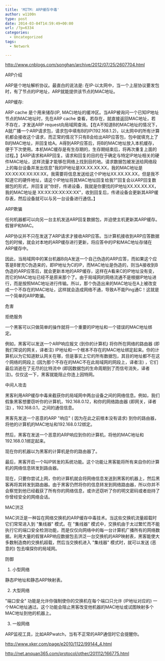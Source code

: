 ```yaml
---
title: 'MITM: ARP缓存中毒'
author: w1100n
type: post
date: 2014-03-04T14:59:49+00:00
url: /?p=6334
categories:
  - Uncategorized
tags:
  - Network

---
```

<http://www.cnblogs.com/songhan/archive/2012/07/25/2607704.html>

ARP介绍

ARP是个地址解析协议。最直白的说法是: 在IP-以太网中，当一个上层协议要发包时，有了节点的IP地址，ARP就能提供该节点的MAC地址。

ARP缓存: 

ARP cache 是个用来储存(IP, MAC)地址的缓冲区。当ARP被询问一个已知IP地址节点的MAC地址时，先在ARP cache 查看，若存在，就直接返回MAC地址，若不存在，才发送ARP request向局域网查询。【在A不知道B的MAC地址的情况下，A就广播一个ARP请求包，请求包中填有B的IP(192.168.1.2)，以太网中的所有计算机都会接收这个请求，而正常的情况下只有B会给出ARP应答包，包中就填充上了B的MAC地址，并回复给A。A得到ARP应答后，将B的MAC地址放入本机缓存，便于下次使用。本机MAC缓存是有生存期的，生存期结束后，将再次重复上面的过程。】【ARP请求和ARP回复。请求和回复的目的在于确定与特定IP地址相关的硬件MAC地址，这样流量才能够在网络上找到目的地。请求数据包被发送给网络段上的每台设备并发出信息"我的IP地址是XX.XX.XX.XX，我的MAC地址是 XX:XX:XX:XX:XX:XX，我需要将信息发送给这个IP地址XX.XX.XX.XX，但是我不知道它的硬件地址，请这个IP地址将其MAC地址回复给我?"回复会以ARP回复数据包的形式，并回复说"你好，传递设备，我就是你要找的IP地址XX.XX.XX.XX，我的MAC地址是 XX:XX:XX:XX:XX:XX"，收到回复后，传递设备会更新其ARP缓存表，然后设备就可以与另一台设备进行通信。】

ARP欺骗

任何机器都可以向另一台主机发送ARP回复数据包，并迫使主机更新其ARP缓存。假冒IP和MAC。

ARP协议并不只在发送了ARP请求才接收ARP应答。当计算机接收到ARP应答数据包的时候，就会对本地的ARP缓存进行更新，将应答中的IP和MAC地址存储在ARP缓存中。

因此，当局域网中的某台机器B向A发送一个自己伪造的ARP应答，而如果这个应答是B冒充C伪造来的，即IP地址为C的IP，而MAC地址是伪造的，则当A接收到B伪造的ARP应答后，就会更新本地的ARP缓存，这样在A看来C的IP地址没有变，而它的MAC地址已经不是原来那个了。由于局域网的网络流通不是根据IP地址进行，而是按照MAC地址进行传输。所以，那个伪造出来的MAC地址在A上被改变成一个不存在的MAC地址，这样就会造成网络不通，导致A不能Ping通C！这就是一个简单的ARP欺骗。

危害

拒绝服务

一个黑客可以只做简单的操作就将一个重要的IP地址和一个错误的MAC地址绑定。

例如，黑客可以发送一个ARP响应报文 (到你的计算机) 将你所在网络的路由器 (即我们常说的网关，译者注) IP地址和一个根本不存在的MAC地址绑定起来。你的计算机以为它知道默认网关在哪，但是事实上它的所有数据包，其目的地址都不在这个网络的网段上 (因为那个不存在的MAC不在此局域网的网段上，译者注) ，它们最后消逝在了无尽的比特流中 (即因数据包的生命周期到了而信号消失，译者注)。仅仅这一下，黑客就能阻止你连上因特网。

中间人攻击

黑客利用ARP缓存中毒来截获你的局域网中两台设备之间的网络信息。例如，我们假象黑客想要窃听你的计算机，192.168.0.12，和你的网络路由器 (即网关，译者注) ，192.168.0.1，之间的通信信息。

黑客先发送一个恶意的ARP "响应" ( 因为在此之前根本没有请求) 到你的路由器，将他的计算机的MAC地址和192.168.0.12绑定。

然后，黑客在发送一个恶意的ARP响应到你的计算机，将他的MAC地址和192.168.0.1绑定起来。

现在你的机器以为黑客的计算机是你的路由器了。

最后，黑客开启一个叫IP转发的系统功能。这个功能让黑客能将所有来自你的计算机的网络信息转发到路由器。

现在，只要你尝试上网，你的计算机就会将网络信息发送到黑客的机器上，然后黑客再将其转发到路由器。由于黑客仍然将你的信息转发到网络路由器，所以你并不会察觉到他已经截获了所有你的网络信息，或许还窃听了你的明文密码或者劫持了你曾经安全的网络会话。

MAC洪泛

MAC洪泛是一种旨在网络交换机的ARP缓存中毒技术。当这些交换机流量超载时它们常常进入到 "集线器" 模式。在 "集线器" 模式中，交换机由于太过繁忙而不能执行它的端口安全检测功能，而是仅仅向网络中的每一台计算机广播所有的网络数据。利用大量的假冒ARP响应数据包去洪泛一台交换机的ARP映射表，黑客能使大多数制造商的交换机超载，然后当交换机进入 "集线器" 模式时，就可以发送 (恶意的) 包去嗅探你的局域网。

防御

1. 小型网络

静态IP地址和静态ARP映射表。

2. 大型网络

"端口安全" 功能是允许你强制使你的交换机在每个端口只允许 (IP地址对应的) 一个MAC地址通过。这个功能会阻止黑客改变他机器的MAC地址或试图映射多个MAC地址到他的机器上。

3. 一般网络

ARP监视工具，比如ARPwatch，当有不正常的ARP通信时它会提醒你。

http://www.xker.com/page/e2010/1122/99144_4.html

http://net.anquan365.com/protocol/other/201112/166775.html